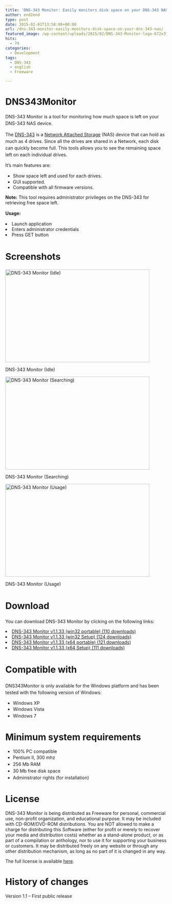 ```yaml
---
title: 'DNS-343 Monitor: Easily monitors disk space on your DNS-343 NAS.'
author: end2end
type: post
date: 2015-02-01T13:58:08+00:00
url: /dns-343-monitor-easily-monitors-disk-space-on-your-dns-343-nas/
featured_image: /wp-content/uploads/2015/02/DNS-343-Monitor-logo-672x378.png
hits:
  - 74
categories:
  - Development
tags:
  - DNS-343
  - english
  - Freeware

---
```

# <span id="DNS343Monitor">DNS343Monitor</span>

<span style="line-height: 1.5;">DNS-343 Monitor is a tool for monitoring how much space is left on your DNS-343 NAS device.</span><!--more-->

<span style="line-height: 1.5;">The <a href="http://www.google.com/?q=dns-343">DNS-343</a> is a <a href="http://en.wikipedia.org/wiki/Network-attached_storage">Network Attached Storage</a> (NAS) device that can hold as much as 4 drives. Since all the drives are shared in a Network, each disk can quickly become full. This tools allows you to see the remaining space left on each individual drives.</span>

It&#8217;s main features are:

  * <span style="line-height: 1.5;">Show space left and used for each drives.</span>
  * GUI supported.
  * Compatible with all firmware versions.

<p class="pleasenote">
  <strong>Note:</strong> This tool requires administrator privileges on the DNS-343 for retrieving free space left.
</p>

<span style="line-height: 1.5;"><strong>Usage:</strong></span>

<li style="text-align: justify;">
  Launch application
</li>
<li style="text-align: justify;">
  Enters administrator credentials
</li>
<li style="text-align: justify;">
  Press GET button
</li>

# <span id="Screenshots"><span style="line-height: 1.5;">Screenshots</span></span>

<div id="attachment_659" style="width: 460px" class="wp-caption alignnone">
  <a href="http://www.end2endzone.com/wp-content/uploads/2015/02/DNS-343-Monitor-Idle.png"><img aria-describedby="caption-attachment-659" loading="lazy" class="wp-image-659 size-full" src="http://www.end2endzone.com/wp-content/uploads/2015/02/DNS-343-Monitor-Idle.png" alt="DNS-343 Monitor (Idle)" width="450" height="290" srcset="http://www.end2endzone.com/wp-content/uploads/2015/02/DNS-343-Monitor-Idle.png 450w, http://www.end2endzone.com/wp-content/uploads/2015/02/DNS-343-Monitor-Idle-150x97.png 150w, http://www.end2endzone.com/wp-content/uploads/2015/02/DNS-343-Monitor-Idle-300x193.png 300w" sizes="(max-width: 450px) 100vw, 450px" /></a>
  
  <p id="caption-attachment-659" class="wp-caption-text">
    DNS-343 Monitor (Idle)
  </p>
</div>

<div id="attachment_660" style="width: 460px" class="wp-caption alignnone">
  <a href="http://www.end2endzone.com/wp-content/uploads/2015/02/DNS-343-Monitor-Searching.png"><img aria-describedby="caption-attachment-660" loading="lazy" class="size-full wp-image-660" src="http://www.end2endzone.com/wp-content/uploads/2015/02/DNS-343-Monitor-Searching.png" alt="DNS-343 Monitor (Searching)" width="450" height="290" srcset="http://www.end2endzone.com/wp-content/uploads/2015/02/DNS-343-Monitor-Searching.png 450w, http://www.end2endzone.com/wp-content/uploads/2015/02/DNS-343-Monitor-Searching-150x97.png 150w, http://www.end2endzone.com/wp-content/uploads/2015/02/DNS-343-Monitor-Searching-300x193.png 300w" sizes="(max-width: 450px) 100vw, 450px" /></a>
  
  <p id="caption-attachment-660" class="wp-caption-text">
    DNS-343 Monitor (Searching)
  </p>
</div>

<div id="attachment_661" style="width: 460px" class="wp-caption alignnone">
  <a href="http://www.end2endzone.com/wp-content/uploads/2015/02/DNS-343-Monitor-Usage.png"><img aria-describedby="caption-attachment-661" loading="lazy" class="size-full wp-image-661" src="http://www.end2endzone.com/wp-content/uploads/2015/02/DNS-343-Monitor-Usage.png" alt="DNS-343 Monitor (Usage)" width="450" height="290" srcset="http://www.end2endzone.com/wp-content/uploads/2015/02/DNS-343-Monitor-Usage.png 450w, http://www.end2endzone.com/wp-content/uploads/2015/02/DNS-343-Monitor-Usage-150x97.png 150w, http://www.end2endzone.com/wp-content/uploads/2015/02/DNS-343-Monitor-Usage-300x193.png 300w" sizes="(max-width: 450px) 100vw, 450px" /></a>
  
  <p id="caption-attachment-661" class="wp-caption-text">
    DNS-343 Monitor (Usage)
  </p>
</div>

# <span id="Download"><span style="line-height: 1.5;">Download</span></span>

You can download DNS-343 Monitor by clicking on the following links:

<li style="text-align: justify;">
  <a class="download-link" title="Version 1.1.33" href="http://www.end2endzone.com/download/675/" rel="nofollow"> DNS-343 Monitor v1.1.33 (win32 portable) (110 downloads) </a>
</li>
<li style="text-align: justify;">
  <a class="download-link" title="Version 1.1.33" href="http://www.end2endzone.com/download/672/" rel="nofollow"> DNS-343 Monitor v1.1.33 (win32 Setup) (124 downloads) </a>
</li>
<li style="text-align: justify;">
  <a class="download-link" title="Version 1.1.33" href="http://www.end2endzone.com/download/670/" rel="nofollow"> DNS-343 Monitor v1.1.33 (x64 portable) (121 downloads) </a>
</li>
<li style="text-align: justify;">
  <a class="download-link" title="Version 1.1.33" href="http://www.end2endzone.com/download/666/" rel="nofollow"> DNS-343 Monitor v1.1.33 (x64 Setup) (111 downloads) </a>
</li>

# <span id="Compatible_with"><span style="line-height: 1.5;">Compatible with</span></span>

<span style="line-height: 1.5;">DNS343Monitor is only available for the Windows platform and has been tested with the following version of Windows:</span>

  * Windows XP
  * <span style="text-align: justify; line-height: 1.5;">Windows Vista</span>
  * <span style="text-align: justify; line-height: 1.5;">Windows 7</span>

# <span id="Minimum_system_requirements">Minimum system requirements</span>

  * 100% PC compatible
  * <span style="text-align: justify; line-height: 1.5;">Pentium II, 300 mhz</span>
  * <span style="text-align: justify; line-height: 1.5;">256 Mb RAM</span>
  * <span style="text-align: justify; line-height: 1.5;">30 Mb free disk space</span>
  * <span style="text-align: justify; line-height: 1.5;">Administrator rights (for installation)</span>

# <span id="License">License</span>

<span lang="EN-US">DNS-343 Monitor is being distributed as Freeware for personal, commercial use, non-profit organization, and educational purpose. It may be included with CD-ROM/DVD-ROM distributions. You are NOT allowed to make a charge for distributing this Software (either for profit or merely to recover your media and distribution costs) whether as a stand-alone product, or as part of a compilation or anthology, nor to use it for supporting your business or customers. It may be distributed freely on any website or through any other distribution mechanism, as long as no part of it is changed in any way.</span>

The full license is available [here][1].

# <span id="History_of_changes">History of changes</span>

Version 1.1 &#8211; First public release

 [1]: http://www.end2endzone.com/wp-content/uploads/2015/02/DNS-343-Monitor-v1.1.28-EULA.htm